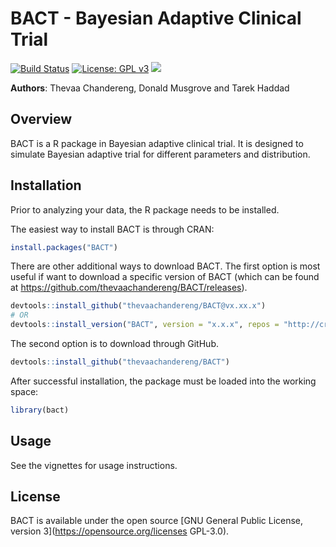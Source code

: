 # BACT - Bayesian Adaptive Clinical Trial


[![Build Status](https://travis-ci.org/thevaachandereng/BACT.svg?branch=master)](https://travis-ci.org/thevaachandereng/BACT)
[![License: GPL v3](https://img.shields.io/badge/License-GPL%20v3-blue.svg)](https://www.gnu.org/licenses/gpl-3.0)
[![](https://cranlogs.r-pkg.org/badges/BACT)](https://cran.r-project.org/package=BACT)


**Authors**: Thevaa Chandereng, Donald Musgrove and Tarek Haddad


Overview
--------

BACT is a R package in Bayesian adaptive clinical trial. 
It is designed to simulate Bayesian adaptive trial for different parameters and distribution. 


Installation
------------
Prior to analyzing your data, the R package needs to be installed.

The easiest way to install BACT is through CRAN:

``` r
install.packages("BACT")
```

There are other additional ways to download BACT.
The first option is most useful if want to download a specific version of BACT
(which can be found at https://github.com/thevaachandereng/BACT/releases).
``` r 
devtools::install_github("thevaachandereng/BACT@vx.xx.x")
# OR 
devtools::install_version("BACT", version = "x.x.x", repos = "http://cran.us.r-project.org")
```

The second option is to download through GitHub. 

``` r
devtools::install_github("thevaachandereng/BACT")
```

After successful installation, the package must be loaded into the working space:

``` r 
library(bact)
```

Usage
------------
See the vignettes for usage instructions.


License
------------
BACT is available under the open source [GNU General Public License, version 3](https://opensource.org/licenses GPL-3.0).
